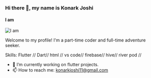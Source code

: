 ### Hi there 👋, my name is Konark Joshi
#### I am 
![I am ](https://i.ibb.co/gRWygZt/konark.jpg)

Welcome to my profile! I'm a part-time coder and full-time adventure seeker.

Skills: Flutter // Dart// html // vs code// firebase// hive// river pod //

- 🔭 I’m currently working on flutter projects. 
- 📫 How to reach me: konarkjoshi11@gmail.com 





